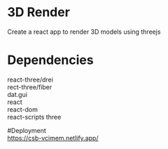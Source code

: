 
# 3D Render

Create a react app to render 3D models using threejs

# Dependencies
react-three/drei  
rect-three/fiber  
dat.gui  
react  
react-dom  
react-scripts 
three 

#Deployment  
https://csb-vcimem.netlify.app/ 
